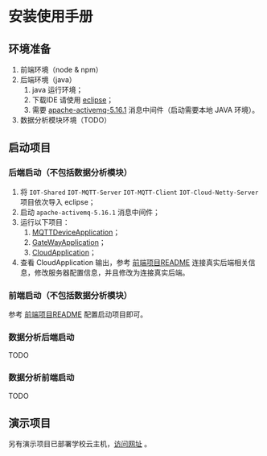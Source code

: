# 安装使用手册

## 环境准备

1. 前端环境（node & npm）
2. 后端环境（java）
   1. java 运行环境；
   2. 下载IDE 请使用 [eclipse](https://www.eclipse.org/downloads/)；
   3. 需要 [apache-activemq-5.16.1](https://www.baidu.com/s?ie=UTF-8&wd=%E6%82%A8%E4%B8%8D%E4%BC%9A%E8%87%AA%E5%B7%B1%E6%90%9C%E5%90%97) 消息中间件（启动需要本地 JAVA 环境）。
3. 数据分析模块环境（TODO）

## 启动项目

### 后端启动（不包括数据分析模块）

1. 将 `IOT-Shared` `IOT-MQTT-Server` `IOT-MQTT-Client` `IOT-Cloud-Netty-Server`项目依次导入 eclipse；
2. 启动 `apache-activemq-5.16.1` 消息中间件；
3. 运行以下项目：
   1. [MQTTDeviceApplication](./IOT-MQTT-Client/src/main/java/cn/edu/nju/software/iot/MQTTDeviceApplication.java)；
   2. [GateWayApplication](./IOT-MQTT-Server/src/main/java/cn/edu/nju/software/iot)；
   3. [CloudApplication](./IOT-Cloud-Netty-Server/src/main/java/cn/edu/nju/software/iot)；
4. 查看 CloudApplication 输出，参考 [前端项目README](./IOT-frontend/README.md) 连接真实后端相关信息，修改服务器配置信息，并且修改为连接真实后端。

### 前端启动（不包括数据分析模块）

参考 [前端项目README](./IOT-frontend/README.md) 配置启动项目即可。

### 数据分析后端启动

TODO

### 数据分析前端启动

TODO

## 演示项目

另有演示项目已部署学校云主机，[访问网址](http://172.19.241.168:8080/) 。



